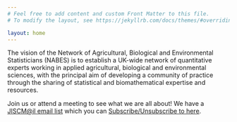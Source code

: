 ```yaml
---
# Feel free to add content and custom Front Matter to this file.
# To modify the layout, see https://jekyllrb.com/docs/themes/#overriding-theme-defaults

layout: home
---
```



The vision of the Network of Agricultural, Biological and Environmental
Statisticians (NABES) is to establish a UK-wide network of quantitative experts
working in applied agricultural, biological and environmental sciences, with
the principal aim of developing a community of practice through the sharing of
statistical and biomathematical expertise and resources.

Join us or attend a meeting to see what we are all about! We have a [JISCM@il email list](https://www.jiscmail.ac.uk/cgi-bin/webadmin?A0=UKNABES) which you can [Subscribe/Unsubscribe to here](https://www.jiscmail.ac.uk/cgi-bin/wa-jisc.exe?SUBED1=UKNABES&A=1).
